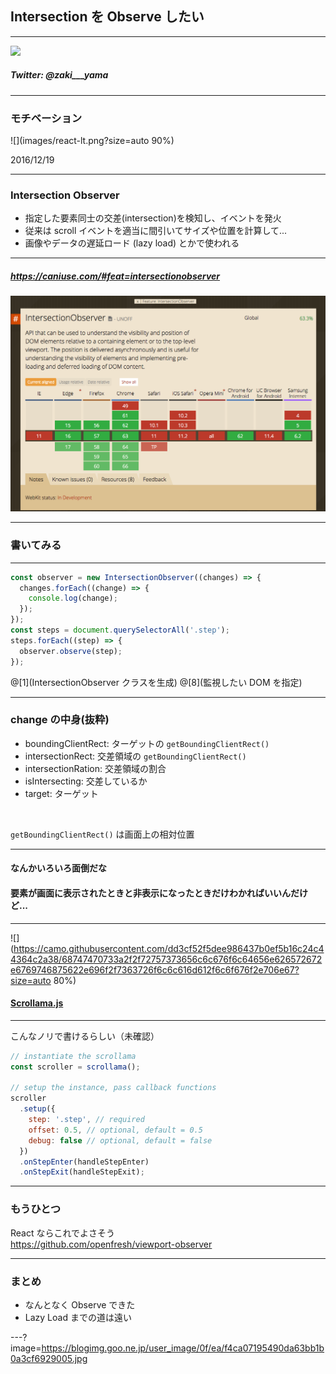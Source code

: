 ## Intersection を Observe したい

---

![](https://ja.gravatar.com/userimage/60595238/92de448d5685d202faa413daf3951a0c.png)

##### Twitter: @zaki___yama



---

### モチベーション

![](images/react-lt.png?size=auto 90%)

<a>2016</a>/12/19

---

### Intersection Observer

- 指定した要素同士の交差(intersection)を検知し、イベントを発火
- 従来は scroll イベントを適当に間引いてサイズや位置を計算して...
- 画像やデータの遅延ロード (lazy load) とかで使われる


---

##### https://caniuse.com/#feat=intersectionobserver

![](images/can-i-use.png)

---

### 書いてみる


---

```javascript
const observer = new IntersectionObserver((changes) => {
  changes.forEach((change) => {
    console.log(change);
  });
});
const steps = document.querySelectorAll('.step');
steps.forEach((step) => {
  observer.observe(step);
});
```

@[1](IntersectionObserver クラスを生成)
@[8](監視したい DOM を指定)

---

### change の中身(抜粋)

- boundingClientRect: ターゲットの `getBoundingClientRect()`
- intersectionRect: 交差領域の `getBoundingClientRect()`
- intersectionRation: 交差領域の割合
- isIntersecting: 交差しているか
- target: ターゲット

<br />

`getBoundingClientRect()` は画面上の相対位置

---

#### なんかいろいろ面倒だな
#### 要素が画面に表示されたときと非表示になったときだけわかればいいんだけど...

---

![](https://camo.githubusercontent.com/dd3cf52f5dee986437b0ef5b16c24c44364c2a38/68747470733a2f2f72757373656c6c676f6c64656e626572672e6769746875622e696f2f7363726f6c6c616d612f6c6f676f2e706e67?size=auto 80%)

#### [Scrollama.js](https://github.com/russellgoldenberg/scrollama)

---

こんなノリで書けるらしい（未確認）

```javascript
// instantiate the scrollama
const scroller = scrollama();

// setup the instance, pass callback functions
scroller
  .setup({
    step: '.step', // required
    offset: 0.5, // optional, default = 0.5
    debug: false // optional, default = false
  })
  .onStepEnter(handleStepEnter)
  .onStepExit(handleStepExit);
```

---

### もうひとつ

React ならこれでよさそう  
https://github.com/openfresh/viewport-observer

---

### まとめ

- なんとなく Observe できた
- Lazy Load までの道は遠い


---?image=https://blogimg.goo.ne.jp/user_image/0f/ea/f4ca07195490da63bb1b0a3cf6929005.jpg
